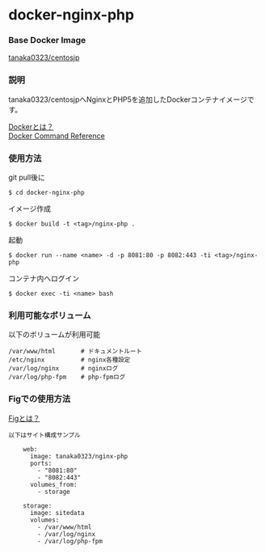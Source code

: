 # docker-nginx-php

### Base Docker Image

[tanaka0323/centosjp](https://bitbucket.org/tanaka0323/docker-centosjp "tanaka0323/centosjp")

### 説明

tanaka0323/centosjpへNginxとPHP5を追加したDockerコンテナイメージです。

[Dockerとは？](https://docs.docker.com/ "Dockerとは？")  
[Docker Command Reference](https://docs.docker.com/reference/commandline/cli/ "Docker Command Reference")

### 使用方法

git pull後に

    $ cd docker-nginx-php

イメージ作成

    $ docker build -t <tag>/nginx-php .

起動

    $ docker run --name <name> -d -p 8081:80 -p 8082:443 -ti <tag>/nginx-php

コンテナ内へログイン

    $ docker exec -ti <name> bash

### 利用可能なボリューム

以下のボリュームが利用可能

    /var/www/html       # ドキュメントルート
    /etc/nginx          # nginx各種設定
    /var/log/nginx      # nginxログ
    /var/log/php-fpm    # php-fpmログ

### Figでの使用方法

[Figとは？](http://www.fig.sh/ "Dockerとは？")  

    以下はサイト構成サンプル

        web:
          image: tanaka0323/nginx-php
          ports: 
            - "8081:80"
            - "8082:443"
          volumes_from:
            - storage

        storage:
          image: sitedata
          volumes:
            - /var/www/html
            - /var/log/nginx
            - /var/log/php-fpm

